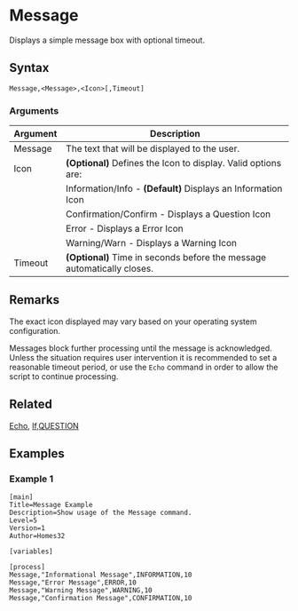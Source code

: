 # Message

Displays a simple message box with optional timeout.

## Syntax

```pebakery
Message,<Message>,<Icon>[,Timeout]
```

### Arguments

| Argument | Description |
| --- | --- |
| Message | The text that will be displayed to the user. |
| Icon | **(Optional)** Defines the Icon to display. Valid options are: |
|| Information/Info - **(Default)** Displays an Information Icon |
|| Confirmation/Confirm - Displays a Question Icon |
|| Error - Displays a Error Icon |
|| Warning/Warn - Displays a Warning Icon |
| Timeout | **(Optional)** Time in seconds before the message automatically closes. |

## Remarks

The exact icon displayed may vary based on your operating system configuration.

Messages block further processing until the message is acknowledged. Unless the situation requires user intervention it is recommended to set a reasonable timeout period, or use the `Echo` command in order to allow the script to continue processing.

## Related

[Echo](./Echo.md), [If,QUESTION](../Branch/If.md)

## Examples

### Example 1

```pebakery
[main]
Title=Message Example
Description=Show usage of the Message command.
Level=5
Version=1
Author=Homes32

[variables]

[process]
Message,"Informational Message",INFORMATION,10
Message,"Error Message",ERROR,10
Message,"Warning Message",WARNING,10
Message,"Confirmation Message",CONFIRMATION,10
```
